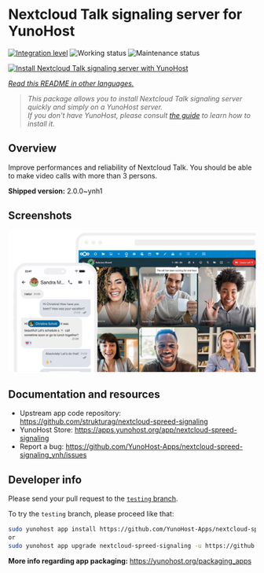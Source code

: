 <!--
N.B.: This README was automatically generated by <https://github.com/YunoHost/apps/tree/master/tools/readme_generator>
It shall NOT be edited by hand.
-->

# Nextcloud Talk signaling server for YunoHost

[![Integration level](https://dash.yunohost.org/integration/nextcloud-spreed-signaling.svg)](https://ci-apps.yunohost.org/ci/apps/nextcloud-spreed-signaling/) ![Working status](https://ci-apps.yunohost.org/ci/badges/nextcloud-spreed-signaling.status.svg) ![Maintenance status](https://ci-apps.yunohost.org/ci/badges/nextcloud-spreed-signaling.maintain.svg)

[![Install Nextcloud Talk signaling server with YunoHost](https://install-app.yunohost.org/install-with-yunohost.svg)](https://install-app.yunohost.org/?app=nextcloud-spreed-signaling)

*[Read this README in other languages.](./ALL_README.md)*

> *This package allows you to install Nextcloud Talk signaling server quickly and simply on a YunoHost server.*  
> *If you don't have YunoHost, please consult [the guide](https://yunohost.org/install) to learn how to install it.*

## Overview

Improve performances and reliability of Nextcloud Talk. You should be able to make video calls with more than 3 persons.


**Shipped version:** 2.0.0~ynh1

## Screenshots

![Screenshot of Nextcloud Talk signaling server](./doc/screenshots/nextcloud-hub7-talk-preview.webp)

## Documentation and resources

- Upstream app code repository: <https://github.com/strukturag/nextcloud-spreed-signaling>
- YunoHost Store: <https://apps.yunohost.org/app/nextcloud-spreed-signaling>
- Report a bug: <https://github.com/YunoHost-Apps/nextcloud-spreed-signaling_ynh/issues>

## Developer info

Please send your pull request to the [`testing` branch](https://github.com/YunoHost-Apps/nextcloud-spreed-signaling_ynh/tree/testing).

To try the `testing` branch, please proceed like that:

```bash
sudo yunohost app install https://github.com/YunoHost-Apps/nextcloud-spreed-signaling_ynh/tree/testing --debug
or
sudo yunohost app upgrade nextcloud-spreed-signaling -u https://github.com/YunoHost-Apps/nextcloud-spreed-signaling_ynh/tree/testing --debug
```

**More info regarding app packaging:** <https://yunohost.org/packaging_apps>
